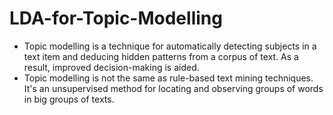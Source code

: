# LDA-for-Topic-Modelling
- Topic modelling is a technique for automatically detecting subjects in a text item and deducing hidden patterns from a corpus of text. As a result, improved decision-making is aided.
- Topic modelling is not the same as rule-based text mining techniques. It's an unsupervised method for locating and observing groups of words in big groups of texts.
